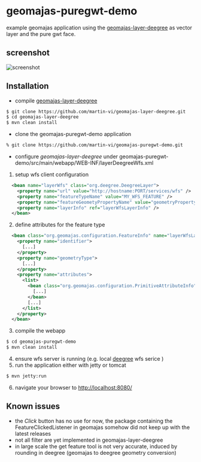 geomajas-puregwt-demo
=====================

example geomajas application using the [geomajas-layer-deegree](https://github.com/martin-vi/geomajas-layer-deegree) as vector layer and the pure gwt face.

screenshot
----------

[screenshot]: https://github.com/martin-vi/geomajas-puregwt-demo/raw/master/resources/geomajasPureGWTClient.png

![screenshot][screenshot]

Installation
------------

* compile [geomajas-layer-deegree](https://github.com/martin-vi/geomajas-layer-deegree)
```bash
$ git clone https://github.com/martin-vi/geomajas-layer-deegree.git
$ cd geomajas-layer-deegree
$ mvn clean install
```

* clone the geomajas-puregwt-demo application
```bash
% git clone https://github.com/martin-vi/geomajas-puregwt-demo.git
```

* configure _geomajas-layer-deegree_ under geomajas-puregwt-demo/src/main/webapp/WEB-INF/layerDeegreeWfs.xml

1. setup wfs client configuration

  ```xml
    <bean name="layerWfs" class="org.deegree.DeegreeLayer">
      <property name="url" value="http://hostname:PORT/services/wfs" />
      <property name="featureTypeName" value="MY_WFS_FEATURE" />
      <property name="featureGeometyPropertyName" value="geometryProperty" />
      <property name="layerInfo" ref="layerWfsLayerInfo" />
    </bean>
  ```
2. define attributes for the feature type

  ```xml
    <bean class="org.geomajas.configuration.FeatureInfo" name="layerWfsLayerFeatureInfo">
      <property name="identifier">
        [...]
      </property>
      <property name="geometryType">
        [...]
      </property>
      <property name="attributes">
        <list>
          <bean class="org.geomajas.configuration.PrimitiveAttributeInfo">
            [...]
          </bean>
          [...]
        </list>
      </property>
    </bean>
   ```
3. compile the webapp

  ```bash
$ cd geomajas-puregwt-demo
$ mvn clean install
  ```
4. ensure wfs server is running (e.g. local [deegree](http://www.deegree.org/Download) wfs serice )
5. run the application either with jetty or tomcat

  ```bash
$ mvn jetty:run
  ```

6. navigate your browser to [http://localhost:8080/](http://localhost:8080/)

Known issues
------------

* the _Click_ button has no use for now, the package containing the FeatureClickedListener in geomajas somehow did not keep up with the latest releases
* not all filter are yet implemented in geomajas-layer-deegree
* in large scale the get feature tool is not very accurate, induced by rounding in deegree (geomajas to deegree geometry conversion)
